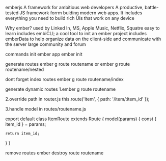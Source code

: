 emberjs
A framework for ambitious web developers
A productive, battle-tested JS framework forrm bulding
modern web apps. It includes everything you need to
build rich UIs that work on any device

Why ember?
used by Linked In, MS, Apple Music, Netflix, Squatre
easy to learn
includes embiCLI; a cool tool to init an ember project
includes emberData to help organize data on the client-side
and communicate with the server
large community and forum

commands
init ember app
ember init

generate routes
ember g route routename
or ember g route routename/nested

dont forget index routes
ember g route routename/index

generate dynamic routes
1.ember g route routename

2.override path in router.js
this.route('item', { path: '/item/:item_id' });

3.handle model in routes/routename.js

export default class ItemRoute extends Route {
model(params) {
const { item_id } = params;

    return item_id;

}
}

remove routes
ember destroy route routename
